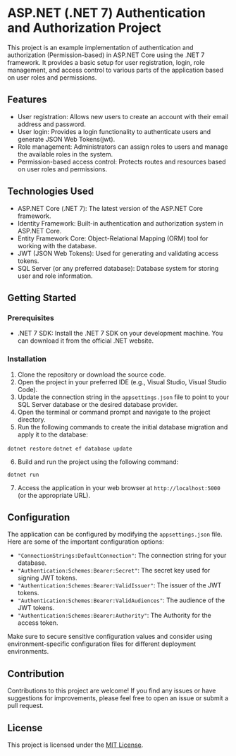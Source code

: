 # ASP.NET (.NET 7) Authentication and Authorization Project

This project is an example implementation of authentication and authorization (Permission-based) in ASP.NET Core using the .NET 7 framework. It provides a basic setup for user registration, login, role management, and access control to various parts of the application based on user roles and permissions.

## Features

- User registration: Allows new users to create an account with their email address and password.
- User login: Provides a login functionality to authenticate users and generate JSON Web Tokens(jwt).
- Role management: Administrators can assign roles to users and manage the available roles in the system.
- Permission-based access control: Protects routes and resources based on user roles and permissions.

## Technologies Used

- ASP.NET Core (.NET 7): The latest version of the ASP.NET Core framework.
- Identity Framework: Built-in authentication and authorization system in ASP.NET Core.
- Entity Framework Core: Object-Relational Mapping (ORM) tool for working with the database.
- JWT (JSON Web Tokens): Used for generating and validating access tokens.
- SQL Server (or any preferred database): Database system for storing user and role information.

## Getting Started

### Prerequisites

- .NET 7 SDK: Install the .NET 7 SDK on your development machine. You can download it from the official .NET website.

### Installation

1. Clone the repository or download the source code.
2. Open the project in your preferred IDE (e.g., Visual Studio, Visual Studio Code).
3. Update the connection string in the `appsettings.json` file to point to your SQL Server database or the desired database provider.
4. Open the terminal or command prompt and navigate to the project directory.
5. Run the following commands to create the initial database migration and apply it to the database:

`dotnet restore`
`dotnet ef database update`

6. Build and run the project using the following command:

`dotnet run`

7. Access the application in your web browser at `http://localhost:5000` (or the appropriate URL).

## Configuration

The application can be configured by modifying the `appsettings.json` file. Here are some of the important configuration options:

- `"ConnectionStrings:DefaultConnection"`: The connection string for your database.
- `"Authentication:Schemes:Bearer:Secret"`: The secret key used for signing JWT tokens.
- `"Authentication:Schemes:Bearer:ValidIssuer"`: The issuer of the JWT tokens.
- `"Authentication:Schemes:Bearer:ValidAudiences"`: The audience of the JWT tokens.
- `"Authentication:Schemes:Bearer:Authority"`: The Authority for the access token.

Make sure to secure sensitive configuration values and consider using environment-specific configuration files for different deployment environments.

## Contribution

Contributions to this project are welcome! If you find any issues or have suggestions for improvements, please feel free to open an issue or submit a pull request.

## License

This project is licensed under the [MIT License](LICENSE).
